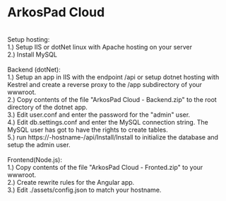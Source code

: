 # ArkosPad Cloud
<br>
Setup hosting:<br>
1.) Setup IIS or dotNet linux with Apache hosting on your server<br>
2.) Install MySQL<br>
<br>
Backend (dotNet):<br>
1.) Setup an app in IIS with the endpoint /api or setup dotnet hosting with Kestrel and create a reverse proxy to the /app subdirectory of your wwwroot.<br>
2.) Copy contents of the file "ArkosPad Cloud - Backend.zip" to the root directory of the dotnet app.<br>
3.) Edit user.conf and enter the password for the "admin" user.<br>
4.) Edit db.settings.conf and enter the MySQL connection string. The MySQL user has got to have the rights to create tables.<br>
5.) run https://-hostname-/api/Install/Install to initialize the database and setup the admin user.<br>
<br>
Frontend(Node.js):<br>
1.)  Copy contents of the file "ArkosPad Cloud - Fronted.zip" to your wwwroot.<br>
2.) Create rewrite rules for the Angular app.<br>
3.) Edit ./assets/config.json to match your hostname.
